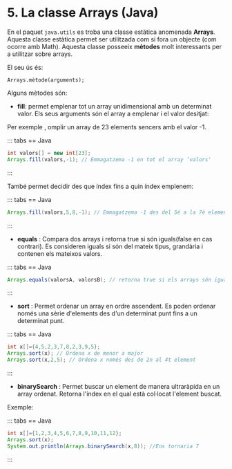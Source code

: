 # 5. La classe Arrays (Java)

En el paquet `java.utils` es troba una classe estàtica anomenada **Arrays**. Aquesta classe estàtica permet ser utilitzada com si fora un objecte (com ocorre amb Math). Aquesta classe posseeix **mètodes** molt interessants per a utilitzar sobre arrays.

El seu ús és:

`Arrays.mètode(arguments);`

Alguns mètodes són:

- **fill**: permet emplenar tot un array unidimensional amb un determinat valor. Els seus arguments són el array a emplenar i el valor desitjat:

Per exemple , omplir un array de 23 elements sencers amb el valor -1.

::: tabs
== Java

```java
int valors[] = new int[23];
Arrays.fill(valors,-1); // Emmagatzema -1 en tot el array ‘valors'
```

:::

També permet decidir des que índex fins a quin índex emplenem:

::: tabs
== Java

```java
Arrays.fill(valors,5,8,-1); // Emmagatzema -1 des del 5é a la 7é element
```

:::

- **equals** : Compara dos arrays i retorna true si són iguals(false en cas contrari). Es consideren iguals si són del mateix tipus, grandària i contenen els mateixos valors.

::: tabs
== Java

```java
Arrays.equals(valorsA, valorsB); // retorna true si els arrays són iguals
```

:::

- **sort** : Permet ordenar un array en ordre ascendent. Es poden ordenar només una sèrie d'elements des d'un determinat punt fins a un determinat punt.

::: tabs
== Java

```java
int x[]={4,5,2,3,7,8,2,3,9,5};
Arrays.sort(x); // Ordena x de menor a major
Arrays.sort(x,2,5); // Ordena x només des de 2n al 4t element
```

:::

- **binarySearch** : Permet buscar un element de manera ultraràpida en un array ordenat. Retorna l'índex en el qual està col·locat l'element buscat.

Exemple:

::: tabs
== Java

```java
int x[]={1,2,3,4,5,6,7,8,9,10,11,12};
Arrays.sort(x);
System.out.println(Arrays.binarySearch(x,8)); //Ens tornaria 7
```

:::

